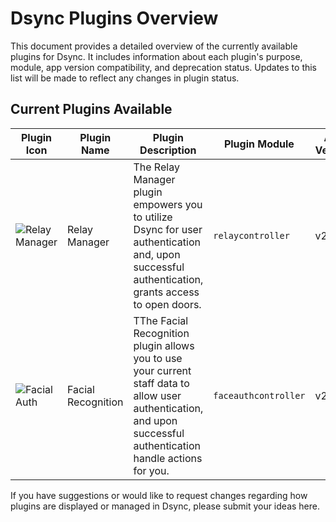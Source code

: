 # Dsync Plugins Overview

This document provides a detailed overview of the currently available plugins for Dsync. It includes information about each plugin's purpose, module, app version compatibility, and deprecation status. Updates to this list will be made to reflect any changes in plugin status.

## Current Plugins Available

| Plugin Icon | Plugin Name   | Plugin Description                                                                                                          | Plugin Module    | App Version | Deprecated |
|-------------|---------------|----------------------------------------------------------------------------------------------------------------------------|------------------|-------------|------------|
| ![Relay Manager](https://github.com/FarmtraceDev/Dsync-Plugins-Data/assets/132669484/a086b7ee-2b0d-43d5-8d19-963053bec6b3) | Relay Manager | The Relay Manager plugin empowers you to utilize Dsync for user authentication and, upon successful authentication, grants access to open doors. | `relaycontroller` | v2+         | False      |
| ![Facial Auth](https://github.com/FarmtraceDev/Dsync-Plugins-Data/assets/132669484/492b0448-019c-45b9-bfff-0436e7155711) | Facial Recognition | TThe Facial Recognition plugin allows you to use your current staff data to allow user authentication, and upon successful authentication handle actions for you. | `faceauthcontroller` | v2+         | False      |

If you have suggestions or would like to request changes regarding how plugins are displayed or managed in Dsync, please submit your ideas here.
